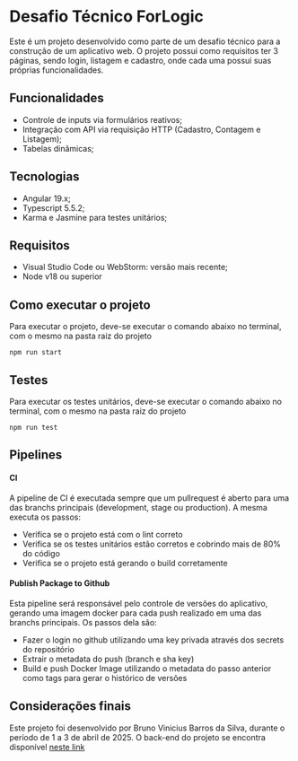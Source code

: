 # Desafio Técnico ForLogic

Este é um projeto desenvolvido como parte de um desafio técnico para a construção de um aplicativo web. O projeto possui como requisitos ter 3 páginas, sendo login, listagem e cadastro, onde cada uma possui suas próprias funcionalidades.

## Funcionalidades

- Controle de inputs via formulários reativos;
- Integração com API via requisição HTTP (Cadastro, Contagem e Listagem);
- Tabelas dinâmicas;

## Tecnologias

- Angular 19.x;
- Typescript 5.5.2;
- Karma e Jasmine para testes unitários;

## Requisitos

- Visual Studio Code ou WebStorm: versão mais recente;
- Node v18 ou superior

## Como executar o projeto

Para executar o projeto, deve-se executar o comando abaixo no terminal, com o mesmo na pasta raiz do projeto

    npm run start

## Testes

Para executar os testes unitários, deve-se executar o comando abaixo no terminal, com o mesmo na pasta raiz do projeto

    npm run test

## Pipelines

#### CI

A pipeline de CI é executada sempre que um pullrequest é aberto para uma das branchs principais (development, stage ou production). A mesma executa os passos:

- Verifica se o projeto está com o lint correto
- Verifica se os testes unitários estão corretos e cobrindo mais de 80% do código
- Verifica se o projeto está gerando o build corretamente

#### Publish Package to Github

Esta pipeline será responsável pelo controle de versões do aplicativo, gerando uma imagem docker para cada push realizado em uma das branchs principais. Os passos dela são:

- Fazer o login no github utilizando uma key privada através dos secrets do repositório
- Extrair o metadata do push (branch e sha key)
- Build e push Docker Image utilizando o metadata do passo anterior como tags para gerar o histórico de versões


## Considerações finais

Este projeto foi desenvolvido por Bruno Vinicius Barros da Silva, durante o período de 1 a 3 de abril de 2025.
O back-end do projeto se encontra disponível [neste link](https://github.com/brunovbsilva/desafio-forlogic-api)
